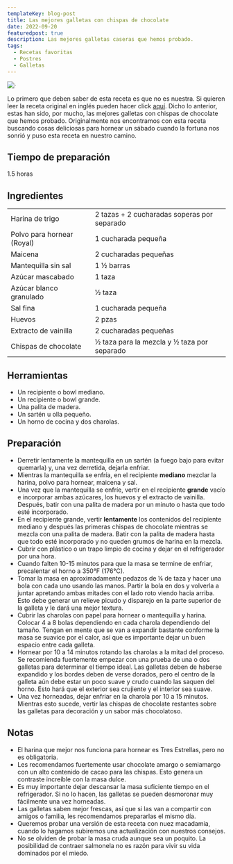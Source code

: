 ```yaml
---
templateKey: blog-post
title: Las mejores galletas con chispas de chocolate
date: 2022-09-20
featuredpost: true
description: Las mejores galletas caseras que hemos probado. 
tags:
  - Recetas favoritas
  - Postres
  - Galletas
---
```


![·](/img/galletas.jpg)

Lo primero que deben saber de esta receta es que no es nuestra. Si quieren leer la receta original en inglés pueden hacer click [aquí](https://hostthetoast.com/best-chewy-cafe-style-chocolate-chip-cookies/).
Dicho lo anterior, estas han sido, por mucho, las mejores galletas con chispas de chocolate que hemos probado. Originalmente nos encontramos con esta receta buscando cosas deliciosas para hornear un sábado cuando la fortuna nos sonrió y puso esta receta en nuestro camino.

## Tiempo de preparación

1.5 horas

## Ingredientes

|  |  |
| ----------- | ----------- |
| Harina de trigo | 2 tazas + 2 cucharadas soperas por separado |
| Polvo para hornear (Royal) | 1 cucharada pequeña |
| Maicena | 2 cucharadas pequeñas |
| Mantequilla sin sal | 1 ½ barras |
| Azúcar mascabado | 1 taza|
| Azúcar blanco granulado | ½ taza |
| Sal fina | 1 cucharada pequeña |
| Huevos | 2 pzas |
| Extracto de vainilla | 2 cucharadas pequeñas |
| Chispas de chocolate | ½ taza para la mezcla y ½ taza por separado |

## Herramientas

- Un recipiente o bowl mediano.
- Un recipiente o bowl grande.
- Una palita de madera.
- Un sartén u olla pequeño.
- Un horno de cocina y dos charolas.

## Preparación

- Derretir lentamente la mantequilla en un sartén (a fuego bajo para evitar quemarla) y, una vez derretida, dejarla enfriar.
- Mientras la mantequilla se enfría, en el recipiente **mediano** mezclar la harina, polvo para hornear, maicena y sal.
- Una vez que la mantequilla se enfríe, vertir en el recipiente **grande** vacío e incorporar ambas azúcares, los huevos y el extracto de vainilla. Después, batir con una palita de madera por un minuto o hasta que todo esté incorporado.
- En el recipiente grande, vertir **lentamente** los contenidos del recipiente mediano y después las primeras chispas de chocolate mientras se mezcla con una palita de madera. Batir con la palita de madera hasta que todo esté incorporado y no queden grumos de harina en la mezcla.
- Cubrir con plástico o un trapo limpio de cocina y dejar en el refrigerador por una hora.
- Cuando falten 10-15 minutos para que la masa se termine de enfriar, precalentar el horno a 350°F (176°C).
- Tomar la masa en aproximadamente pedazos de ¼ de taza y hacer una bola con cada uno usando las manos. Partir la bola en dos y volverla a juntar apretando ambas mitades con el lado roto viendo hacia arriba. Esto debe generar un relieve picudo y disparejo en la parte superior de la galleta y le dará una mejor textura.
- Cubrir las charolas con papel para hornear o mantequilla y harina. Colocar 4 a 8 bolas dependiendo en cada charola dependiendo del tamaño. Tengan en mente que se van a expandir bastante conforme la masa se suavice por el calor, así que es importante dejar un buen espacio entre cada galleta.
- Hornear por 10 a 14 minutos rotando las charolas a la mitad del proceso. Se recomienda fuertemente empezar con una prueba de una o dos galletas para determinar el tiempo ideal. Las galletas deben de haberse expandido y los bordes deben de verse dorados, pero el centro de la galleta aún debe estar un poco suave y crudo cuando las saquen del horno. Esto hará que el exterior sea crujiente y el interior sea suave.
- Una vez horneadas, dejar enfriar en la charola por 10 a 15 minutos. Mientras esto sucede, vertir las chispas de chocolate restantes sobre las galletas para decoración y un sabor más chocolatoso.

## Notas

- El harina que mejor nos funciona para hornear es Tres Estrellas, pero no es obligatoria.
- Les recomendamos fuertemente usar chocolate amargo o semiamargo con un alto contenido de cacao para las chispas. Esto genera un contraste increíble con la masa dulce.
- Es muy importante dejar descansar la masa suficiente tiempo en el refrigerador. Si no lo hacen, las galletas se pueden desmoronar muy fácilmente una vez horneadas.
- Las galletas saben mejor frescas, así que si las van a compartir con amigos o familia, les recomendamos prepararlas el mismo día.
- Queremos probar una versión de esta receta con nuez macadamia, cuando lo hagamos subiremos una actualización con nuestros consejos.
- No se olviden de probar la masa cruda aunque sea un poquito. La posibilidad de contraer salmonela no es razón para vivir su vida dominados por el miedo.
